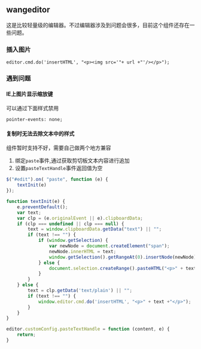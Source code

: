 ## wangeditor
这是比较轻量级的编辑器。不过编辑器涉及到问题会很多，目前这个组件还存在一些问题。



### 插入图片
``` 
editor.cmd.do('insertHTML', "<p><img src='"+ url +"'/></p>");
```

### 遇到问题

#### IE上图片显示缩放键

可以通过下面样式禁用  

```
pointer-events: none;    
```
#### 复制时无法去除文本中的样式
组件暂时支持不好，需要自己做两个地方兼容
1. 绑定`paste`事件,通过获取剪切板文本内容进行追加
2. 设置`pasteTextHandle`事件返回值为空  

```javascript  
$("#edit").on( "paste", function (e) {
    textInit(e)
});  

function textInit(e) {
    e.preventDefault();
    var text;
    var clp = (e.originalEvent || e).clipboardData;
    if (clp === undefined || clp === null) {
        text = window.clipboardData.getData("text") || "";
        if (text !== "") {
            if (window.getSelection) {
                var newNode = document.createElement("span");
                newNode.innerHTML = text;
                window.getSelection().getRangeAt(0).insertNode(newNode);
            } else {
                document.selection.createRange().pasteHTML("<p>" + text + "</p>");
            }
        }
    } else {
        text = clp.getData('text/plain') || "";
        if (text !== "") {
            window.editor.cmd.do('insertHTML', "<p>" + text +"</p>");
        }
    }
}

editor.customConfig.pasteTextHandle = function (content, e) {
    return;
}
```
